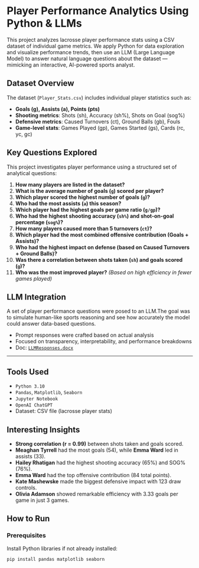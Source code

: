 # Player Performance Analytics Using Python & LLMs

This project analyzes lacrosse player performance stats using a CSV dataset of individual game metrics. We apply Python for data exploration and visualize performance trends, then use an LLM (Large Language Model) to answer natural language questions about the dataset — mimicking an interactive, AI-powered sports analyst.

## Dataset Overview

The dataset (`Player_Stats.csv`) includes individual player statistics such as:

- **Goals (g), Assists (a), Points (pts)**
- **Shooting metrics**: Shots (sh), Accuracy (sh%), Shots on Goal (sog%)
- **Defensive metrics**: Caused Turnovers (ct), Ground Balls (gb), Fouls
- **Game-level stats**: Games Played (gp), Games Started (gs), Cards (rc, yc, gc)

## Key Questions Explored

This project investigates player performance using a structured set of analytical questions:

1. **How many players are listed in the dataset?**  
2. **What is the average number of goals (`g`) scored per player?**  
3. **Which player scored the highest number of goals (`g`)?**  
4. **Who had the most assists (`a`) this season?**  
5. **Which player had the highest goals per game ratio (`g/gp`)?**  
6. **Who had the highest shooting accuracy (`sh%`) and shot-on-goal percentage (`sog%`)?**  
7. **How many players caused more than 5 turnovers (`ct`)?**  
8. **Which player had the most combined offensive contribution (Goals + Assists)?**  
9. **Who had the highest impact on defense (based on Caused Turnovers + Ground Balls)?**  
10. **Was there a correlation between shots taken (`sh`) and goals scored (`g`)?**  
11. **Who was the most improved player?** *(Based on high efficiency in fewer games played)*

## LLM Integration

A set of player performance questions were posed to an LLM.The goal was to simulate human-like sports reasoning and see how accurately the model could answer data-based questions.

- Prompt responses were crafted based on actual analysis
- Focused on transparency, interpretability, and performance breakdowns
- Doc: [`LLMResponses.docx`](./LLMResponses.docx)

---

## Tools Used

- `Python 3.10`
- `Pandas`, `Matplotlib`, `Seaborn`
- `Jupyter Notebook`
- `OpenAI ChatGPT` 
- Dataset: CSV file (lacrosse player stats)

## Interesting Insights

- **Strong correlation (r = 0.99)** between shots taken and goals scored.
- **Meaghan Tyrrell** had the most goals (54), while **Emma Ward** led in assists (33).
- **Hailey Rhatigan** had the highest shooting accuracy (65%) and SOG% (76%).
- **Emma Ward** had the top offensive contribution (84 total points).
- **Kate Mashewske** made the biggest defensive impact with 123 draw controls.
- **Olivia Adamson** showed remarkable efficiency with 3.33 goals per game in just 3 games.


## How to Run

### Prerequisites

Install Python libraries if not already installed:

```bash
pip install pandas matplotlib seaborn
